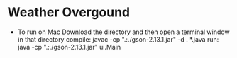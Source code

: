 # Weather Overgound
- To run on Mac
Download the directory and then open a terminal window in that directory
compile: javac -cp ".:./gson-2.13.1.jar" -d . *.java
run: java -cp ".:./gson-2.13.1.jar" ui.Main